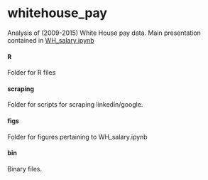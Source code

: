 # whitehouse_pay

Analysis of (2009-2015) White House pay data.  Main presentation contained in <a href="http://nbviewer.ipython.org/github/arhee/whitehouse_pay/blob/master/WH_salary.ipynb">WH_salary.ipynb</a>

#### R
Folder for R files

#### scraping
Folder for scripts for scraping linkedin/google.

#### figs
Folder for figures pertaining to WH_salary.ipynb

#### bin
Binary files.
